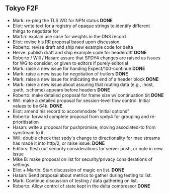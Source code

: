 ## Tokyo F2F

* Mark: re-ping the TLS WG for NPN status  **DONE**
* Eliot: write text for a registry of opaque strings to identify different things to negotiate for
* Martin: explain use case for weights in the DNS record
* Eliot: revise his RR proposal based upon discussion
* Roberto: revise draft and ship new example code for delta
* Herve: publish draft and ship example code for headerdiff **DONE**
* Roberto / Will / Hasan: assure that SPDY4 changes are raised as issues for WG to consider, or given to editors if purely editorial
* Mark: raise a new issue for handing Expect/100-continue  **DONE**
* Mark: raise a new issue for negotiation of trailers   **DONE**
* Mark: raise a new issue for indicating the end of a header block  **DONE**
* Mark: raise a new issue about assuring that routing data (e.g., :host, :path, :scheme) appears before headers  **DONE**
* Roberto: make detailed proposal for frame size w/ continuation bit **DONE**
* Will: make a detailed proposal for session-level flow control. Initial values to be 64k. **DONE**
* Eliot: amend his record to accommodate "initial options"
* Roberto: forward complete proposal from spdy4 for grouping and re-prioritisation  
* Hasan: write a proposal for pushpromise; moving associated-to from synstream to it.
* Will: double check that spdy's change to directionality for max streams has made it into http/2, or raise issue.  **DONE**
* Editors: flesh out security considerations for server push, or note in new issue
* Mike B: make proposal on list for security/privacy considerations of settings.
* Eliot + Martin: Start discussion of magic on list.  **DONE**
* Hasan: Send proposal about metrics to gather during testing to list.
* Mark: Continue discussion of testing / data gathering on list.
* Roberto: Allow control of state kept in the delta compressor **DONE**
